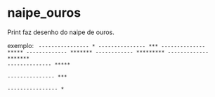 # naipe_ouros
Print faz desenho do naipe de ouros.

exemplo: <code>
---------------- * 
--------------- *** 
-------------- ***** 
------------- ******* 
------------ ********* 
------------- ******* 
-------------- *****  
--------------- ***  
---------------- * 
